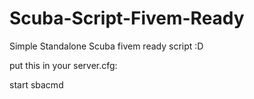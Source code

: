 # Scuba-Script-Fivem-Ready
Simple Standalone Scuba fivem ready script :D










put this in your server.cfg:


start sbacmd
